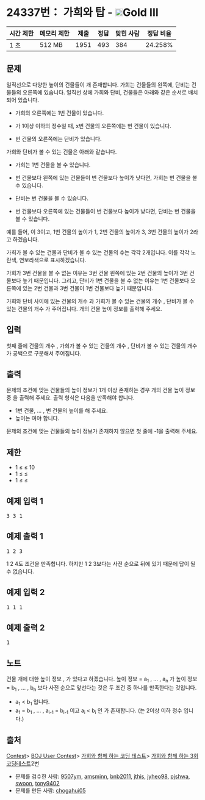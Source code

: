 # 24337번： 가희와 탑 - <img src="https://static.solved.ac/tier_small/13.svg" style="height:20px" />Gold III


| 시간 제한 | 메모리 제한 | 제출 | 정답 | 맞힌 사람 | 정답 비율 |
| --- | --- | --- | --- | --- | --- |
| 1 초 | 512 MB | 1951 | 493 | 384 | 24.258% |


## 문제


일직선으로 다양한 높이의 건물들이 개 존재합니다. 가희는 건물들의 왼쪽에, 단비는 건물들의 오른쪽에 있습니다. 일직선 상에 가희와 단비, 건물들은 아래와 같은 순서로 배치되어 있습니다.
- 가희의 오른쪽에는 1번 건물이 있습니다.

- 가 1이상 이하의 정수일 때, x번 건물의 오른쪽에는 번 건물이 있습니다.
- 번 건물의 오른쪽에는 단비가 있습니다.

가희와 단비가 볼 수 있는 건물은 아래와 같습니다.

- 가희는 1번 건물을 볼 수 있습니다.

- 번 건물보다 왼쪽에 있는 건물들이 번 건물보다 높이가 낮다면, 가희는 번 건물을 볼 수 있습니다.
- 단비는 번 건물을 볼 수 있습니다.
- 번 건물보다 오른쪽에 있는 건물들이 번 건물보다 높이가 낮다면, 단비는 번 건물을 볼 수 있습니다.

예를 들어, 이 3이고, 1번 건물의 높이가 1, 2번 건물의 높이가 3, 3번 건물의 높이가 2라고 하겠습니다.


가희가 볼 수 있는 건물과 단비가 볼 수 있는 건물의 수는 각각 2개입니다. 이를 각각 노란색, 연보라색으로 표시하겠습니다.



가희가 3번 건물을 볼 수 없는 이유는 3번 건물 왼쪽에 있는 2번 건물의 높이가 3번 건물보다 높기 때문입니다. 그리고, 단비가 1번 건물을 볼 수 없는 이유는 1번 건물보다 오른쪽에 있는 2번 건물과 3번 건물이 1번 건물보다 높기 때문입니다.

가희와 단비 사이에 있는 건물의 개수 과 가희가 볼 수 있는 건물의 개수 , 단비가 볼 수 있는 건물의 개수 가 주어집니다. 개의 건물 높이 정보를 출력해 주세요.



## 입력


첫째 줄에 건물의 개수 , 가희가 볼 수 있는 건물의 개수 , 단비가 볼 수 있는 건물의 개수 가 공백으로 구분해서 주어집니다.



## 출력


문제의 조건에 맞는 건물들의 높이 정보가 1개 이상 존재하는 경우 개의 건물 높이 정보 중 을 출력해 주세요. 출력 형식은 다음을 만족해야 합니다.
- 1번 건물, ... , 번 건물의 높이를 해 주세요. 
- 높이는 여야 합니다.

문제의 조건에 맞는 건물들의 높이 정보가 존재하지 않으면 첫 줄에 -1을 출력해 주세요.




## 제한


- 1 ≤ ≤ 10
- 1 ≤ ≤ 
- 1 ≤ ≤ 




## 예제 입력 1


<pre>3 3 1
</pre>


## 예제 출력 1


<pre>1 2 3
</pre>


1 2 4도 조건을 만족합니다. 하지만 1 2 3보다는 사전 순으로 뒤에 있기 때문에 답이 될 수 없습니다.






## 예제 입력 2


<pre>1 1 1
</pre>


## 예제 출력 2


<pre>1
</pre>




## 노트


건물 개에 대한 높이 정보 , 가 있다고 하겠습니다. 
높이 정보 = a<sub>1</sub>
, ... , a<sub>n</sub>
가 높이 정보 = b<sub>1</sub>
, ... , b<sub>n</sub>
보다 사전 순으로 앞선다는 것은 두 조건 중 하나를 만족한다는 것입니다.
- a<sub>1</sub>
< b<sub>1</sub>
입니다.
- a<sub>1</sub>
= b<sub>1</sub>
, ... , a<sub>i-1</sub>
= b<sub>i-1</sub>
이고 a<sub>i</sub>
< b<sub>i</sub>
인 가 존재합니다. (는 2이상 이하 정수
입니다.)





## 출처


[Contest](/category/45)> [BOJ User Contest](/category/984)> [가희와 함께 하는 코딩 테스트](/category/529)> [가희와 함께 하는 3회 코딩테스트](/category/detail/3014)2번
- 문제를 검수한 사람: [9507ym](/user/9507ym), [amsminn](/user/amsminn), [bnb2011](/user/bnb2011), [jthis](/user/jthis), [jyheo98](/user/jyheo98), [pjshwa](/user/pjshwa), [swoon](/user/swoon), [tony9402](/user/tony9402)
- 문제를 만든 사람: [chogahui05](/user/chogahui05)




